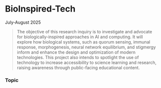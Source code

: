 # BioInspired-Tech
July-August 2025
> The objective of this research inquiry is to investigate and advocate for biologically-inspired approaches in AI and computing.  It will explore how biological systems, such as quorum sensing, immunal response, morphogenesis, neural network equilibrium, and stigmergy inform and enhance the design and optimization of modern technologies. This project also intends to spotlight the use of technology to increase accessibility to science learning and research, raising awareness through public-facing educational content.

### Topic
